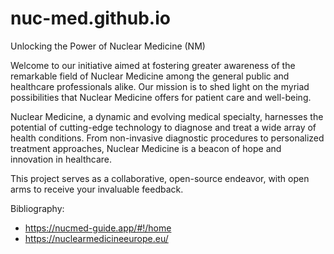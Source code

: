 # nuc-med.github.io

Unlocking the Power of Nuclear Medicine (NM)

Welcome to our initiative aimed at fostering greater awareness of the remarkable field of Nuclear Medicine among the general public and healthcare professionals alike. Our mission is to shed light on the myriad possibilities that Nuclear Medicine offers for patient care and well-being.

Nuclear Medicine, a dynamic and evolving medical specialty, harnesses the potential of cutting-edge technology to diagnose and treat a wide array of health conditions. From non-invasive diagnostic procedures to personalized treatment approaches, Nuclear Medicine is a beacon of hope and innovation in healthcare.

This project serves as a collaborative, open-source endeavor, with open arms to receive your invaluable feedback.


Bibliography:
 - https://nucmed-guide.app/#!/home
 - https://nuclearmedicineeurope.eu/
